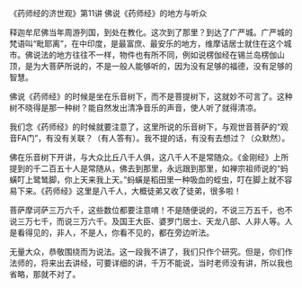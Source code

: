 《药师经的济世观》第11讲 佛说《药师经》的地方与听众

释迦牟尼佛当年周游列国，到处在教化。这次到了那里？到达了广严城。广严城的梵语叫“毗耶离”，在中印度，是最富庶、最安乐的地方，维摩诘居士就住在这个城市。佛说法的地方往往不一样，物件也有所不同，例如说楞伽经在锡兰岛楞伽山顶，是为大菩萨所说的，不是一般人能够听的，因为没有足够的福德，没有足够的智慧。

佛说《药师经》的时候是坐在乐音树下，而不是菩提树下，这就妙不可言了。这种树不晓得是那一种树？能自然发出清净音乐的声音，使人听了就得清凉。

我们念《药师经》的时候就要注意了，这里所说的乐音树下，与观世音菩萨的“观音FA门”，有没有关联？（有人答有）。我不提的话，有没有去想过？（众默然）。

佛在乐音树下开讲，与大众比丘八千人俱，这八千人不是常随众。《金刚经》上所提到的千二百五十人是常随从，佛去到那里，永远跟到那里，如禅宗祖师说的“蚂蟥叮上鹭鸶脚，你上天来我上天。”蚂蟥是稻田里一种吸血的蛭虫，叮在脚上就不容易下来。《药师经》这里是八千人，大概徒弟又收了徒弟，很多啦！

菩萨摩诃萨三万六千，这些数位都要注意唷！不是随便说的，不说三万五千，也不说三万七千，而说三万六千。及国王大臣、婆罗门居士、天龙八部、人非人等。人是看得见的，非人，不是人，你看不见的，都在旁边听法。

无量大众，恭敬围绕而为说法。这一段我不讲了，我们只作个研究。但是，你们作法师的，将来出去讲经，可要详细的讲，千万不能说，当时老师没有讲，所以我也省略，那就不对了。